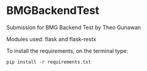 # BMGBackendTest

Submission for BMG Backend Test by Theo Gunawan

Modules used: flask and flask-restx

To install the requirements, on the terminal type:

`pip install -r requirements.txt`
